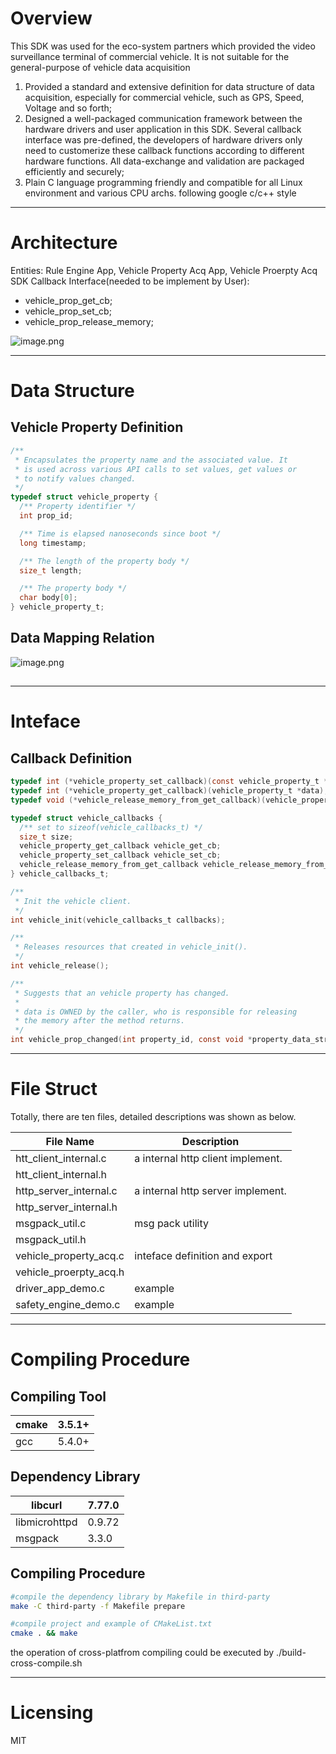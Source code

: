 # Overview
This SDK was used for the eco-system partners which provided the video surveillance terminal of commercial vehicle. It is not suitable for the general-purpose of vehicle data acquisition    
1. Provided a standard and extensive definition for data structure of data acquisition, especially for commercial vehicle, such as GPS, Speed, Voltage and so forth;
1. Designed a well-packaged communication framework between the hardware drivers and user application in this SDK. Several callback interface was pre-defined,  the developers of hardware drivers only need to customerize these callback functions according to different hardware functions. All data-exchange and validation are packaged efficiently and securely;
1. Plain C language programming friendly and compatible for all Linux environment and various CPU archs. following google c/c++ style




---

# Architecture
Entities: Rule Engine App, Vehicle Property Acq App, Vehicle Proerpty Acq SDK
Callback Interface(needed to be implement by User): 

- vehicle_prop_get_cb;
- vehicle_prop_set_cb;
- vehicle_prop_release_memory;





![image.png](https://intranetproxy.alipay.com/skylark/lark/0/2021/png/88890/1619576148412-3d42ece3-8fb7-4fc1-bf56-2a05bfe5d58e.png#align=left&display=inline&height=560&id=QoWwZ&margin=%5Bobject%20Object%5D&name=image.png&originHeight=1119&originWidth=1575&size=137854&status=done&style=none&width=787.5)

---

# Data Structure
## Vehicle Property Definition
```c
/**
 * Encapsulates the property name and the associated value. It
 * is used across various API calls to set values, get values or
 * to notify values changed.
 */
typedef struct vehicle_property {
  /** Property identifier */
  int prop_id;

  /** Time is elapsed nanoseconds since boot */
  long timestamp;

  /** The length of the property body */
  size_t length;

  /** The property body */
  char body[0];
} vehicle_property_t;
```


## Data Mapping Relation 
![image.png](https://intranetproxy.alipay.com/skylark/lark/0/2021/png/88890/1619578937991-bdf82e58-8954-40bf-b50c-256dcbf982a7.png#align=left&display=inline&height=365&id=Vn4YL&margin=%5Bobject%20Object%5D&name=image.png&originHeight=634&originWidth=1373&size=64225&status=done&style=none&width=790)


## 

---

# Inteface 
## Callback Definition
```c
typedef int (*vehicle_property_set_callback)(const vehicle_property_t *data);
typedef int (*vehicle_property_get_callback)(vehicle_property_t *data);
typedef void (*vehicle_release_memory_from_get_callback)(vehicle_property_t *data);

typedef struct vehicle_callbacks {
  /** set to sizeof(vehicle_callbacks_t) */
  size_t size;
  vehicle_property_get_callback vehicle_get_cb;
  vehicle_property_set_callback vehicle_set_cb;
  vehicle_release_memory_from_get_callback vehicle_release_memory_from_get_cb;
} vehicle_callbacks_t;
```


```c
/**
 * Init the vehicle client.
 */
int vehicle_init(vehicle_callbacks_t callbacks);

/**
 * Releases resources that created in vehicle_init().
 */
int vehicle_release();

/**
 * Suggests that an vehicle property has changed.
 *
 * data is OWNED by the caller, who is responsible for releasing
 * the memory after the method returns.
 */
int vehicle_prop_changed(int property_id, const void *property_data_struct, size_t property_data_struct_length);


```

---

# File Struct
Totally, there are ten files, detailed descriptions was shown as below.

| File Name | Description |
| --- | --- |
| htt_client_internal.c | a internal http client implement. |
| htt_client_internal.h |  |
| http_server_internal.c | a internal http server implement. |
| http_server_internal.h |  |
| msgpack_util.c | msg pack utility |
| msgpack_util.h |  |
| vehicle_property_acq.c | inteface definition and export |
| vehicle_proerpty_acq.h |  |
| driver_app_demo.c |  example |
| safety_engine_demo.c | example |


---

# Compiling Procedure
## Compiling Tool
| cmake | 3.5.1+ |
| --- | --- |
| gcc | 5.4.0+ |

## Dependency Library
| libcurl | 7.77.0 |
| --- | --- |
| libmicrohttpd | 0.9.72 |
| msgpack | 3.3.0 |

## Compiling Procedure
```bash
#compile the dependency library by Makefile in third-party
make -C third-party -f Makefile prepare

#compile project and example of CMakeList.txt
cmake . && make

```
the operation of cross-platfrom compiling could be executed by ./build-cross-compile.sh


---

# Licensing
MIT 










